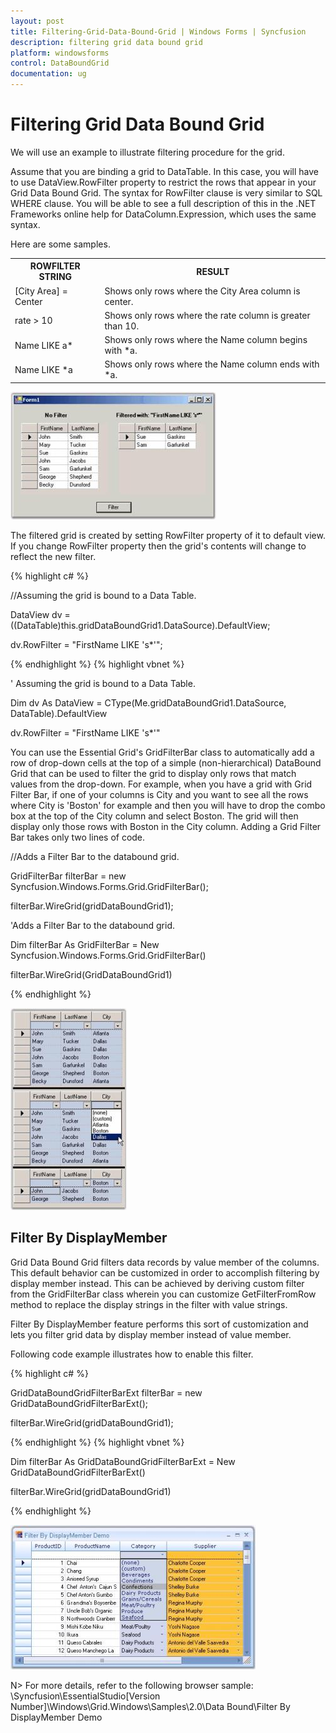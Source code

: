 ```yaml
---
layout: post
title: Filtering-Grid-Data-Bound-Grid | Windows Forms | Syncfusion
description: filtering grid data bound grid
platform: windowsforms
control: DataBoundGrid
documentation: ug
---
```


# Filtering Grid Data Bound Grid

We will use an example to illustrate filtering procedure for the grid.

Assume that you are binding a grid to DataTable. In this case, you will have to use DataView.RowFilter property to restrict the rows that appear in your Grid Data Bound Grid. The syntax for RowFilter clause is very similar to SQL WHERE clause. You will be able to see a full description of this in the .NET Frameworks online help for DataColumn.Expression, which uses the same syntax. 

Here are some samples.



<table>
<tr>
<th>
ROWFILTER STRING</th><th>
RESULT</th></tr>
<tr>
<td>
[City Area] = Center</td><td>
Shows only rows where the City Area column is center.</td></tr>
<tr>
<td>
rate > 10</td><td>
Shows only rows where the rate column is greater than 10.</td></tr>
<tr>
<td>
Name LIKE a*</td><td>
Shows only rows where the Name column begins with *a.</td></tr>
<tr>
<td>
Name LIKE *a</td><td>
Shows only rows where the Name column ends with *a.</td></tr>
</table>

![](Filtering-Grid-Data-Bound-Grid_images/Filtering-Grid-Data-Bound-Grid_img1.jpeg)





The filtered grid is created by setting RowFilter property of it to default view. If you change RowFilter property then the grid's contents will change to reflect the new filter. 



{% highlight c# %}

//Assuming the grid is bound to a Data Table.

DataView dv = ((DataTable)this.gridDataBoundGrid1.DataSource).DefaultView;

dv.RowFilter = "FirstName LIKE 's*'";


{% endhighlight  %}
{% highlight vbnet %}




' Assuming the grid is bound to a Data Table.

Dim dv As DataView = CType(Me.gridDataBoundGrid1.DataSource, DataTable).DefaultView

dv.RowFilter = "FirstName LIKE 's*'"

You can use the Essential Grid's GridFilterBar class to automatically add a row of drop-down cells at the top of a simple (non-hierarchical) DataBound Grid that can be used to filter the grid to display only rows that match values from the drop-down. For example, when you have a grid with Grid Filter Bar, if one of your columns is City and you want to see all the rows where City is 'Boston' for example and then you will have to drop the combo box at the top of the City column and select Boston. The grid will then display only those rows with Boston in the City column. Adding a Grid Filter Bar takes only two lines of code. 





//Adds a Filter Bar to the databound grid.

GridFilterBar filterBar = new Syncfusion.Windows.Forms.Grid.GridFilterBar();

filterBar.WireGrid(gridDataBoundGrid1);







'Adds a Filter Bar to the databound grid.

Dim filterBar As GridFilterBar = New Syncfusion.Windows.Forms.Grid.GridFilterBar()

filterBar.WireGrid(GridDataBoundGrid1)


{% endhighlight  %}

![](Filtering-Grid-Data-Bound-Grid_images/Filtering-Grid-Data-Bound-Grid_img2.jpeg)



## Filter By DisplayMember

Grid Data Bound Grid filters data records by value member of the columns. This default behavior can be customized in order to accomplish filtering by display member instead. This can be achieved by deriving custom filter from the GridFilterBar class wherein you can customize GetFilterFromRow method to replace the display strings in the filter with value strings.

Filter By DisplayMember feature performs this sort of customization and lets you filter grid data by display member instead of value member. 

Following code example illustrates how to enable this filter.



{% highlight c# %}

GridDataBoundGridFilterBarExt filterBar = new GridDataBoundGridFilterBarExt();

filterBar.WireGrid(gridDataBoundGrid1);



{% endhighlight  %}
{% highlight vbnet %}



Dim filterBar As GridDataBoundGridFilterBarExt = New GridDataBoundGridFilterBarExt()

filterBar.WireGrid(gridDataBoundGrid1)

{% endhighlight  %}

![](Filtering-Grid-Data-Bound-Grid_images/Filtering-Grid-Data-Bound-Grid_img3.jpeg) 



N> For more details, refer to the following browser sample:
   <Install Location>\Syncfusion\EssentialStudio\[Version Number]\Windows\Grid.Windows\Samples\2.0\Data Bound\Filter By DisplayMember Demo

